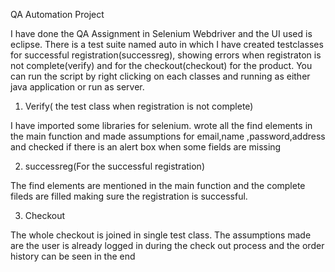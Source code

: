 QA Automation Project

I have done the QA Assignment in Selenium Webdriver and the UI used is eclipse. 
There is a test suite named auto in which I have created testclasses for successful registration(successreg), showing errors when registraton is not complete(verify) and for the checkout(checkout) for the product.
You can run the script by right clicking on each classes and running as either java application or run as server.

1. Verify( the test class when registration is not complete)

I have imported some libraries for selenium.
wrote all the find elements in the main function and made assumptions for email,name ,password,address and checked if there is an alert box when some fields are missing

2. successreg(For the successful registration)

The find elements are mentioned in the main function and the complete fileds are filled making sure the registration is successful.

3. Checkout

The whole checkout is joined in single test class. The assumptions made are the user is already logged in during the check out process and the order history can be seen in the end 
